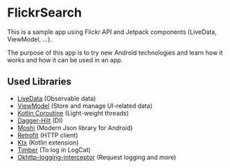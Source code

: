 # FlickrSearch
This is a sample app using Flickr API and Jetpack components (LiveData, ViewModel, ...). 


The purpose of this app is to try new Android technologies and learn how it works and how it can be used in an app.


## Used Libraries
 - [LiveData](https://developer.android.com/topic/libraries/architecture/livedata)  (Observable data)
 - [ViewModel](https://developer.android.com/topic/libraries/architecture/viewmodel) (Store and manage UI-related data)
 - [Kotlin Coroutine](https://github.com/Kotlin/kotlinx.coroutines) (Light-weight threads)
 - [Dagger-Hilt](https://dagger.dev/hilt/) (DI)
 - [Moshi](https://github.com/square/moshi) (Modern Json library for Android)
 - [Retrofit](https://github.com/square/retrofit) (HTTP client)
 - [Ktx](https://developer.android.com/kotlin/ktx) (Kotlin extension)
 - [Timber](https://github.com/JakeWharton/timber) (To log in LogCat)
 - [Okhttp-logging-interceptor](https://github.com/square/okhttp/tree/master/okhttp-logging-interceptor) (Request logging and more)
